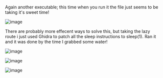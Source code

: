 Again another executable; this time when you run it the file just seems to be taking it's sweet time!

![image](https://user-images.githubusercontent.com/6153549/198664298-2be5e77f-ab95-4b6c-a5f5-17c27e6cfb13.png)

There are probably more effecent ways to solve this, but taking the lazy route i just used Ghidra to patch all the sleep instructions to sleep(1). Ran it and it was done by the time I grabbed some water!

![image](https://user-images.githubusercontent.com/6153549/198665582-9a6feea8-0f06-4c3b-a657-ea3e194f4d12.png)

![image](https://user-images.githubusercontent.com/6153549/198665900-6e019f52-60fa-4745-a807-dc956b5764c2.png)

![image](https://user-images.githubusercontent.com/6153549/198666270-788ce835-0607-4680-aef3-c1a99e9cc91b.png)
